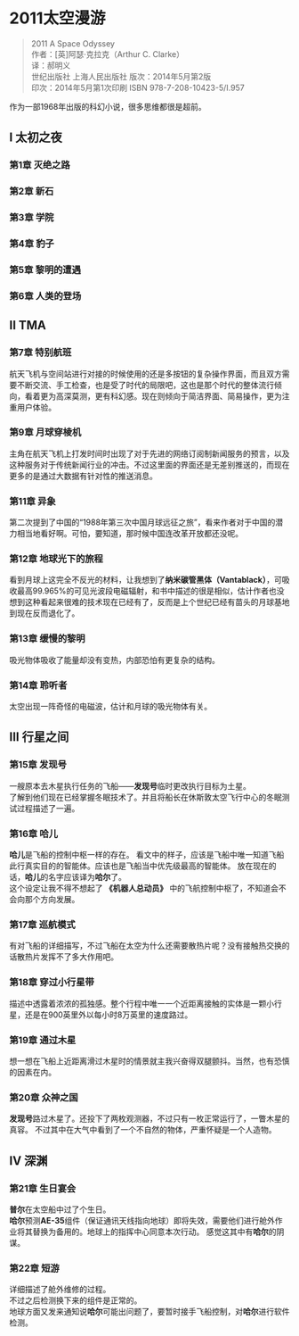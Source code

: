 # 2011太空漫游

> 2011 A Space Odyssey  
> 作者：[英]阿瑟·克拉克（Arthur C. Clarke）  
> 译：郝明义  
> 世纪出版社 上海人民出版社
> 版次：2014年5月第2版  
> 印次：2014年5月第1次印刷
> ISBN 978-7-208-10423-5/I.957

作为一部1968年出版的科幻小说，很多思维都很是超前。

## I 太初之夜

### 第1章 灭绝之路

### 第2章 新石

### 第3章 学院

### 第4章 豹子

### 第5章 黎明的遭遇

### 第6章 人类的登场

## II TMA

### 第7章 特别航班

航天飞机与空间站进行对接的时候使用的还是多按钮的复杂操作界面，而且双方需要不断交流、手工检查，也是受了时代的局限吧，这也是那个时代的整体流行倾向，看着更为高深莫测，更有科幻感。现在则倾向于简洁界面、简易操作，更为注重用户体验。

### 第9章 月球穿棱机

主角在航天飞机上打发时间时出现了对于先进的网络订阅制新闻服务的预言，以及这种服务对于传统新闻行业的冲击。不过这里面的界面还是无差别推送的，而现在更多的是通过大数据有针对性的推送消息。

### 第11章 异象

第二次提到了中国的“1988年第三次中国月球远征之旅”，看来作者对于中国的潜力相当地看好啊。可怕，要知道，那时候中国连改革开放都还没呢。

### 第12章 地球光下的旅程

看到月球上这完全不反光的材料，让我想到了**纳米碳管黑体（Vantablack）**，可吸收最高99.965%的可见光波段电磁辐射，和书中描述的很是相似，估计作者也没想到这种看起来很难的技术现在已经有了，反而是上个世纪已经有苗头的月球基地到现在反而退化了。

### 第13章 缓慢的黎明

吸光物体吸收了能量却没有变热，内部恐怕有更复杂的结构。

### 第14章 聆听者

太空出现一阵奇怪的电磁波，估计和月球的吸光物体有关。

## III 行星之间

### 第15章 发现号

一艘原本去木星执行任务的飞船——**发现号**临时更改执行目标为土星。  
了解到他们现在已经掌握冬眠技术了。并且将船长在休斯敦太空飞行中心的冬眠测试过程描述了一遍。

### 第16章 哈儿

**哈儿**是飞船的控制中枢一样的存在。
看文中的样子，应该是飞船中唯一知道飞船此行真实目的的智能体。应该也是飞船当中优先级最高的智能体。
放在现在的话，**哈儿**的名字应该译为**哈尔**了。  
这个设定让我不得不想起了 **《机器人总动员》** 中的飞航控制中枢了，不知道会不会向那个方向发展。

### 第17章 巡航模式

有对飞船的详细描写，不过飞船在太空为什么还需要散热片呢？没有接触热交换的话散热片发挥不了多大作用吧。

### 第18章 穿过小行星带

描述中透露着浓浓的孤独感。整个行程中唯一一个近距离接触的实体是一颗小行星，还是在900英里外以每小时8万英里的速度路过。

### 第19章 通过木星

想一想在飞船上近距离滑过木星时的情景就主我兴奋得双腿颤抖。当然，也有恐慎的因素在内。

### 第20章 众神之国

**发现号**路过木星了。还投下了两枚观测器，不过只有一枚正常运行了，一瞥木星的真容。
不过其中在大气中看到了一个不自然的物体，严重怀疑是一个人造物。

## IV 深渊

### 第21章 生日宴会

**普尔**在太空船中过了个生日。  
**哈尔**预测**AE-35**组件（保证通讯天线指向地球）即将失效，需要他们进行舱外作业将其替换为备用的。地球上的指挥中心同意本次行动。
感觉这其中有**哈尔**的阴谋。

### 第22章 短游

详细描述了舱外维修的过程。  
不过之后检测换下来的组件是正常的。  
地球方面又发来通知说**哈尔**可能出问题了，要暂时接手飞船控制，对**哈尔**进行软件检测。